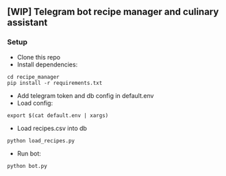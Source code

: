 ## [WIP] Telegram bot recipe manager and culinary assistant

### Setup
- Clone this repo
- Install dependencies:
```
cd recipe_manager
pip install -r requirements.txt
```
- Add telegram token and db config in default.env
- Load config:
```
export $(cat default.env | xargs)
```
- Load recipes.csv into db
```
python load_recipes.py
```
- Run bot:
```
python bot.py
```
